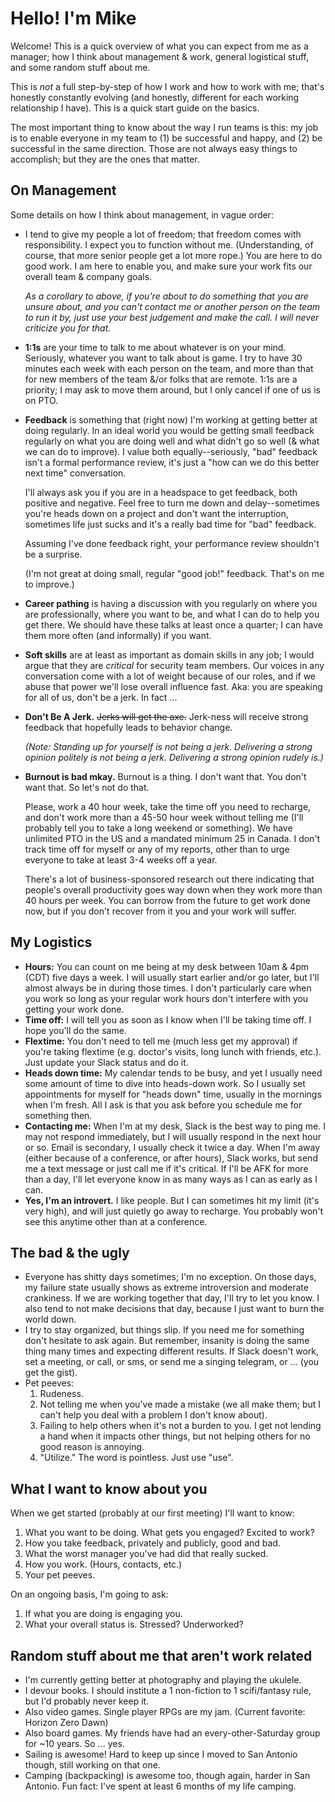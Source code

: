 # Hello!  I'm Mike
Welcome!  This is a quick overview of what you can expect from me as a manager; how I think about management & work, general logistical stuff, and some random stuff about me.

This is _not_ a full step-by-step of how I work and how to work with me; that's honestly constantly evolving (and honestly, different for each working relationship I have).  This is a quick start guide on the basics.

The most important thing to know about the way I run teams is this: my job is to enable everyone in my team to (1) be successful and happy, and (2) be successful in the same direction.  Those are not always easy things to accomplish; but they are the ones that matter.

## On Management
Some details on how I think about management, in vague order:
* I tend to give my people a lot of freedom; that freedom comes with responsibility.  I expect you to function without me.  (Understanding, of course, that more senior people get a lot more rope.)  You are here to do good work.  I am here to enable you, and make sure your work fits our overall team & company goals.

    _As a corollary to above, if you're about to do something that you are unsure about, and you can't contact me or another person on the team to run it by, just use your best judgement and make the call.  I will never criticize you for that._
* **1:1s** are your time to talk to me about whatever is on your mind.  Seriously, whatever you want to talk about is game.  I try to have 30 minutes each week with each person on the team, and more than that for new members of the team &/or folks that are remote.  1:1s are a priority; I may ask to move them around, but I only cancel if one of us is on PTO.
* **Feedback** is something that (right now) I'm working at getting better at doing regularly.  In an ideal world you would be getting small feedback regularly on what you are doing well and what didn't go so well (& what we can do to improve).  I value both equally--seriously, "bad" feedback isn't a formal performance review, it's just a "how can we do this better next time" conversation.  

    I'll always ask you if you are in a headspace to get feedback, both positive and negative.  Feel free to turn me down and delay--sometimes you're heads down on a project and don't want the interruption, sometimes life just sucks and it's a really bad time for "bad" feedback. 
    
    Assuming I've done feedback right, your performance review shouldn't be a surprise.
    
    (I'm not great at doing small, regular "good job!" feedback.  That's on me to improve.)
* **Career pathing** is having a discussion with you regularly on where you are professionally, where you want to be, and what I can do to help you get there.  We should have these talks at least once a quarter; I can have them more often (and informally) if you want.
* **Soft skills** are at least as important as domain skills in any job; I would argue that they are _critical_ for security team members.  Our voices in any conversation come with a lot of weight because of our roles, and if we abuse that power we'll lose overall influence fast.  Aka: you are speaking for all of us, don't be a jerk.  In fact ...
* **Don't Be A Jerk.**  ~~Jerks will get the axe.~~ Jerk-ness will receive strong feedback that hopefully leads to behavior change.

    _(Note: Standing up for yourself is not being a jerk.  Delivering a strong opinion politely is not being a jerk.  Delivering a strong opinion rudely is.)_
* **Burnout is bad mkay.** Burnout is a thing.  I don't want that.  You don't want that.  So let's not do that.

    Please, work a 40 hour week, take the time off you need to recharge, and don't work more than a 45-50 hour week without telling me (I'll probably tell you to take a long weekend or something).  We have unlimited PTO in the US and a mandated minimum 25 in Canada.  I don't track time off for myself or any of my reports, other than to urge everyone to take at least 3-4 weeks off a year.
    
    There's a lot of business-sponsored research out there indicating that people's overall productivity goes way down when they work more than 40 hours per week.  You can borrow from the future to get work done now, but if you don't recover from it you and your work will suffer.


## My Logistics
* **Hours:** You can count on me being at my desk between 10am & 4pm (CDT) five days a week.  I will usually start earlier and/or go later, but I'll almost always be in during those times.  I don't particularly care when you work so long as your regular work hours don't interfere with you getting your work done.
* **Time off:** I will tell you as soon as I know when I'll be taking time off.  I hope you'll do the same.
* **Flextime:** You don't need to tell me (much less get my approval) if you're taking flextime (e.g. doctor's visits, long lunch with friends, etc.).  Just update your Slack status and do it.
* **Heads down time:** My calendar tends to be busy, and yet I usually need some amount of time to dive into heads-down work.  So I usually set appointments for myself for "heads down" time, usually in the mornings when I'm fresh.  All I ask is that you ask before you schedule me for something then.
* **Contacting me:** When I'm at my desk, Slack is the best way to ping me.  I may not respond immediately, but I will usually respond in the next hour or so.  Email is secondary, I usually check it twice a day.  When I'm away (either because of a conference, or after hours), Slack works, but send me a text message or just call me if it's critical.  If I'll be AFK for more than a day, I'll let everyone know in as many ways as I can as early as I can.
* **Yes, I'm an introvert.**  I like people.  But I can sometimes hit my limit (it's very high), and will just quietly go away to recharge.  You probably won't see this anytime other than at a conference.

## The bad & the ugly
* Everyone has shitty days sometimes; I'm no exception.  On those days, my failure state usually shows as extreme introversion and moderate crankiness.  If we are working together that day, I'll try to let you know.  I also tend to not make decisions that day, because I just want to burn the world down.
* I try to stay organized, but things slip.  If you need me for something don't hesitate to ask again.  But remember, insanity is doing the same thing many times and expecting different results.  If Slack doesn't work, set a meeting, or call, or sms, or send me a singing telegram, or ... (you get the gist).
* Pet peeves:
    1. Rudeness.
    2. Not telling me when you've made a mistake (we all make them; but I can't help you deal with a problem I don't know about).
    3. Failing to help others when it's not a burden to you.  I get not lending a hand when it impacts other things, but not helping others for no good reason is annoying.
    4. "Utilize."  The word is pointless.  Just use "use".

## What I want to know about you
When we get started (probably at our first meeting) I'll want to know:
1. What you want to be doing.  What gets you engaged?  Excited to work?
2. How you take feedback, privately and publicly, good and bad.
3. What the worst manager you've had did that really sucked.
4. How you work. (Hours, contacts, etc.)
5. Your pet peeves.

On an ongoing basis, I'm going to ask:
1. If what you are doing is engaging you.
2. What your overall status is.  Stressed?  Underworked?

## Random stuff about me that aren't work related
* I'm currently getting better at photography and playing the ukulele.
* I devour books.  I should institute a 1 non-fiction to 1 scifi/fantasy rule, but I'd probably never keep it.
* Also video games.  Single player RPGs are my jam.  (Current favorite: Horizon Zero Dawn)
* Also board games.  My friends have had an every-other-Saturday group for ~10 years.  So ... yes.
* Sailing is awesome!  Hard to keep up since I moved to San Antonio though, still working on that one.
* Camping (backpacking) is awesome too, though again, harder in San Antonio.  Fun fact: I've spent at least 6 months of my life camping.
